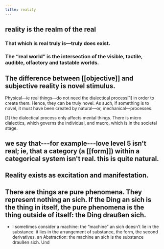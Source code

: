 ```yaml
---
title: reality
---
```


## reality is the realm of the real
### That which is real truly is—truly does exist.
### The “real world” is the intersection of the visible, tactile, audible, olfactory and tastable worlds.
## The difference between [[objective]] and subjective reality is novel stimulus. 
Physical—ie real things—do not need the dialectical process[1] in order to create them. Hence, they can be truly novel. 
As such, if something is to novel, it must have been created by natural—or, mechanical—processes. 

[1] the dialectical process only affects mental things. There is micro dialectics, which governs the individual, and macro, which is in the societal stage.
## we say that---for example---love level 5 isn't real; ie, that a category (a [[form]]) within a categorical system isn't real. this is quite natural.
## Reality exists as excitation and manifestation.
## There are things are pure phenomena. They represent nothing an sich. If the Ding an sich is the thing in itself, the pure phenomena is the thing outside of itself: the Ding draußen sich.
- I sometimes consider a machine: the “machine” an sich doesn't lie in the substance: it lies in the arrangement of substance, the form, the second derivatives, an Abstraction: the machine an sich is the substance draußen sich. Und
